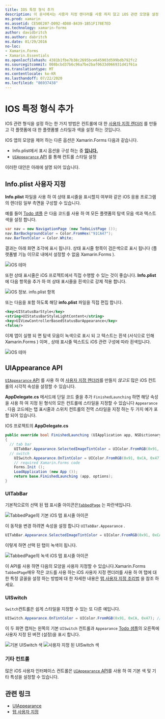 ```yaml
---
title: IOS 특정 형식 추가
description: 이 문서에서는 사용자 지정 렌더러를 사용 하지 않고 iOS 관련 모양을 설정 하는 방법을 설명 Xamarin.Forms 합니다.
ms.prod: xamarin
ms.assetid: CE50E207-D092-4D88-8439-1B51F178E7ED
ms.technology: xamarin-forms
author: davidbritch
ms.author: dabritch
ms.date: 01/29/2016
no-loc:
- Xamarin.Forms
- Xamarin.Essentials
ms.openlocfilehash: 4381b1fbe7b38c2695bce645903d599bdb792fc2
ms.sourcegitcommit: 008bcbd37b6c96a7be2baf0633d066931d41f61a
ms.translationtype: MT
ms.contentlocale: ko-KR
ms.lasthandoff: 07/22/2020
ms.locfileid: "86937438"
---
```

# <a name="adding-ios-specific-formatting"></a>IOS 특정 형식 추가

IOS 관련 형식을 설정 하는 한 가지 방법은 컨트롤에 대 한 [사용자 지정 렌더러](~/xamarin-forms/app-fundamentals/custom-renderer/index.md) 를 만들고 각 플랫폼에 대 한 플랫폼별 스타일과 색을 설정 하는 것입니다.

IOS 앱의 모양을 제어 하는 다른 옵션은 Xamarin.Forms 다음과 같습니다.

- Info.plist에서 표시 옵션을 구성 하는 중 [ **입니다.**](#customizing-infoplist)
- [ `UIAppearance` API](#uiappearance-api) 를 통해 컨트롤 스타일 설정

이러한 대안은 아래에 설명 되어 있습니다.

## <a name="customizing-infoplist"></a>Info.plist 사용자 지정

**Info.plist** 파일을 사용 하 여 상태 표시줄을 표시할지 여부와 같은 iOS 응용 프로그램의 렌더링 일부 측면을 구성할 수 있습니다.

예를 들어 [Todo 샘플](https://docs.microsoft.com/samples/xamarin/xamarin-forms-samples/todo) 은 다음 코드를 사용 하 여 모든 플랫폼의 탐색 모음 색과 텍스트 색을 설정 합니다.

```csharp
var nav = new NavigationPage (new TodoListPage ());
nav.BarBackgroundColor = Color.FromHex("91CA47");
nav.BarTextColor = Color.White;
```

결과는 아래 화면 조각에 표시 됩니다. 상태 표시줄 항목이 검은색으로 표시 됩니다 (플랫폼별 기능 이므로 내에서 설정할 수 없음 Xamarin.Forms ).

![iOS 테마](theme-images/status-default-sml.png)

또한 상태 표시줄은 iOS 프로젝트에서 직접 수행할 수 있는 것이 좋습니다. **Info.plist** 에 다음 항목을 추가 하 여 상태 표시줄을 흰색으로 강제 적용 합니다.

![iOS 정보. info.plist 항목](theme-images/info-plist.png)

또는 다음을 포함 하도록 해당 **info.plist** 파일을 직접 편집 합니다.

```xml
<key>UIStatusBarStyle</key>
<string>UIStatusBarStyleLightContent</string>
<key>UIViewControllerBasedStatusBarAppearance</key>
<false/>
```

이제 앱이 실행 되 면 탐색 모음이 녹색으로 표시 되 고 텍스트는 흰색 (서식으로 인해 Xamarin.Forms ) 이며 *,* 상태 표시줄 텍스트도 iOS 관련 구성에 따라 흰색입니다.

![iOS 테마](theme-images/status-white-sml.png)

## <a name="uiappearance-api"></a>UIAppearance API

[ `UIAppearance` API](~/ios/user-interface/ios-ui/introduction-to-the-appearance-api.md) 를 사용 하 여 [사용자 지정 렌더러](~/xamarin-forms/app-fundamentals/custom-renderer/index.md)를 만들지 *않고도* 많은 iOS 컨트롤의 시각적 속성을 설정할 수 있습니다.

**AppDelegate.cs** 메서드에 단일 코드 줄을 추가 `FinishedLaunching` 하면 해당 속성을 사용 하 여 지정 된 형식의 모든 컨트롤에 스타일을 지정할 수 있습니다 `Appearance` . 다음 코드에는 탭 표시줄과 스위치 컨트롤의 전역 스타일을 지정 하는 두 가지 예가 포함 되어 있습니다.

IOS 프로젝트의 **AppDelegate.cs**

```csharp
public override bool FinishedLaunching (UIApplication app, NSDictionary options)
{
  // tab bar
    UITabBar.Appearance.SelectedImageTintColor = UIColor.FromRGB(0x91, 0xCA, 0x47); // green
  // switch
    UISwitch.Appearance.OnTintColor = UIColor.FromRGB(0x91, 0xCA, 0x47); // green
    // required Xamarin.Forms code
    Forms.Init ();
    LoadApplication (new App ());
    return base.FinishedLaunching (app, options);
}
```

### <a name="uitabbar"></a>UITabBar

기본적으로의 선택 된 탭 표시줄 아이콘은[`TabbedPage`](~/xamarin-forms/app-fundamentals/navigation/tabbed-page.md)
는 파란색입니다.

![TabbedPage의 기본 iOS 탭 표시줄 아이콘](theme-images/tabbar-default.png)

이 동작을 변경 하려면 속성을 설정 합니다 `UITabBar.Appearance` .

```csharp
UITabBar.Appearance.SelectedImageTintColor = UIColor.FromRGB(0x91, 0xCA, 0x47); // green
```

이렇게 하면 선택 된 탭이 녹색이 됩니다.

![TabbedPage의 녹색 iOS 탭 표시줄 아이콘](theme-images/tabbar-custom.png)

이 API를 사용 하면 다음의 모양을 사용자 지정할 수 있습니다.Xamarin.Forms
`TabbedPage`매우 작은 코드를 사용 하는 iOS 사용자 지정 렌더러를 사용 하 여 탭에 대 한 특정 글꼴을 설정 하는 방법에 대 한 자세한 내용은 [탭 사용자 지정 조리법](https://github.com/xamarin/recipes/tree/master/Recipes/xamarin-forms/iOS/customize-tabs) 을 참조 하세요.

### <a name="uiswitch"></a>UISwitch

`Switch`컨트롤은 쉽게 스타일을 지정할 수 있는 또 다른 예입니다.

```csharp
UISwitch.Appearance.OnTintColor = UIColor.FromRGB(0x91, 0xCA, 0x47); // green
```

이 두 화면 캡처는 왼쪽의 기본 `UISwitch` 컨트롤과 `Appearance` [Todo 샘플](https://docs.microsoft.com/samples/xamarin/xamarin-forms-samples/todo)의 오른쪽에 사용자 지정 된 버전 (설정)을 표시 합니다.

![기본 UISwitch 색](theme-images/switch-default.png) ![사용자 지정 된 UISwitch 색](theme-images/switch-custom.png)

### <a name="other-controls"></a>기타 컨트롤

많은 iOS 사용자 인터페이스 컨트롤은 [ `UIAppearance` API](~/ios/user-interface/ios-ui/introduction-to-the-appearance-api.md)를 사용 하 여 기본 색 및 기타 특성을 설정할 수 있습니다.

## <a name="related-links"></a>관련 링크

- [UIAppearance](~/ios/user-interface/ios-ui/introduction-to-the-appearance-api.md)
- [탭 사용자 지정](https://github.com/xamarin/recipes/tree/master/Recipes/xamarin-forms/iOS/customize-tabs)
